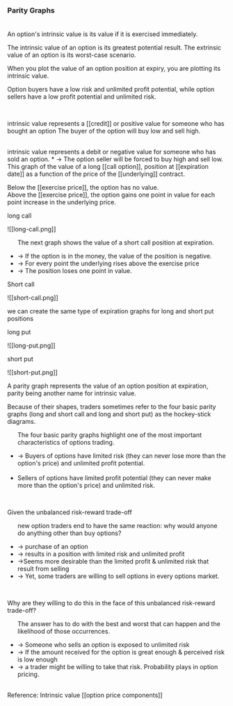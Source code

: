 

### Parity Graphs<br><br>
<p>An option's intrinsic value is its value if it is exercised immediately.</p>

<p>The intrinsic value of an option is its greatest potential result. The extrinsic value of an option is its worst-case scenario. </p>
<p>When you plot the value of an option position at expiry, you are plotting its intrinsic value.</p><p>Option buyers have a low risk and unlimited profit potential, while option sellers have a low profit potential and unlimited risk.</p><br>

intrinsic value represents a [[credit]] or positive value for someone who has bought an option
The buyer of the option will buy low and sell high.  

<br>
intrinsic value represents a debit or negative value for someone who has sold an option.
* -> The option seller will be forced to buy high and sell low.  
<br>
This graph of the value of a long [[call option]], position at [[expiration date]] as a function of the price of the [[underlying]] contract.<br>

Below the [[exercise price]], the option has no value.<br>
Above the [[exercise price]], the option gains one point in value for each point increase in the underlying price.<br>
<p>long call</p>
![[long-call.png]]
<br>
<ul>
The next graph shows the value of a short call position at expiration.<p>
<li>-> If the  option is in the money, the value of the position is negative.</li>
<li>-> For every point the underlying rises above the exercise price</li>
<li>-> The position loses one point in value.</li>
</ul>
<p>Short call</p>
![[short-call.png]]
<br>
<p>we can create the same type of expiration graphs for long and short put  
positions</p>
<p>long put</p>
![[long-put.png]]
<br>
<p>short put</p>
![[short-put.png]]
<br>
<p>A parity graph represents the value of an option position at expiration, parity being another name for intrinsic value.</p>
<p>Because of their shapes, traders sometimes refer to the four basic parity graphs (long and short call and long and short put) as the hockey-stick diagrams.</p>

<ul>
<p>The four basic parity graphs highlight one of the most important characteristics of options trading.</p>
<li>-> Buyers of options have limited risk (they can never lose more than the option's price) and unlimited profit potential.</li><br>
<li>Sellers of options have limited profit potential (they can never make more than the option's price) and unlimited risk.</li></ul><br>
<p>Given the unbalanced risk-reward trade-off</p>

<ul>
<p>new option traders end to have the same reaction: why would anyone do anything other than buy options?</p>

<li>-> purchase of an option</li>
<li>-> results in a position with limited risk and unlimited profit</li>
<li>->Seems more desirable than the limited profit & unlimited risk that result from selling</li>
<li>-> Yet, some traders are willing to sell options in every options market.</li>
</ul><br>

<p>Why are they willing to do this in the face of this unbalanced risk-reward trade-off?</p>

<ul><p>The answer has to do with the best and worst that can happen and the likelihood of those occurrences.</p>

<li>-> Someone who sells an option is exposed to unlimited risk</li>
<li>-> If the amount received for the option is great enough & perceived risk is low enough</li>
<li>-> a trader might be willing to take that risk. Probability plays in option pricing.</li></ul>

<br> 
Reference: Intrinsic value [[option price components]] 